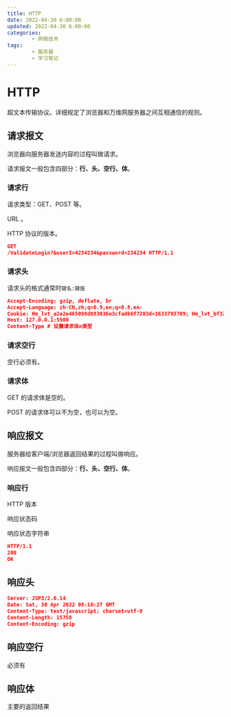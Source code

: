 ```yaml
---
title: HTTP
date: 2022-04-30 6:00:00
updated: 2022-04-30 6:00:00
categories:
        - 网络技术
tags:
        - 服务器
        - 学习笔记
---
```


# HTTP

超文本传输协议。详细规定了浏览器和万维网服务器之间互相通信的规则。

## 请求报文

浏览器向服务器发送内容的过程叫做请求。

请求报文一般包含四部分：**行、头、空行、体**。

### 请求行

请求类型：GET、POST 等。

URL 。

HTTP 协议的版本。

```json
GET 
/ValidateLogin?&userI=4234234&password=234234 HTTP/1.1
```

### 请求头

请求头的格式通常时`键名:键值`

```json
Accept-Encoding: gzip, deflate, br
Accept-Language: zh-CN,zh;q=0.9,en;q=0.8,en-
Cookie: Hm_lvt_a2e2e465098d883036e3cfad66f7203d=1633793709; Hm_lvt_bf329994f1e3ebf56f3712e11a46cb4a=1633794836; Hm_lvt_8516e418a4e3ac3474b3c13bdb4687e7=1638612924; _uab_collina=164345858532791240726438
Host: 127.0.0.1:5500
Content-Type # 设置请求体n类型
```

### 请求空行

空行必须有。

### 请求体

GET 的请求体是空的。

POST 的请求体可以不为空，也可以为空。

## 响应报文

服务器给客户端/浏览器返回结果的过程叫做响应。

响应报文一般包含四部分：**行、头、空行、体**。

### 响应行

HTTP 版本

响应状态码

响应状态字符串

```json
HTTP/1.1 
200
OK
```

## 响应头

```json
Server: JSP3/2.0.14
Date: Sat, 30 Apr 2022 08:16:27 GMT
Content-Type: text/javascript; charset=utf-8
Content-Length: 15758
Content-Encoding: gzip
```

## 响应空行

必须有

## 响应体

主要的返回结果

